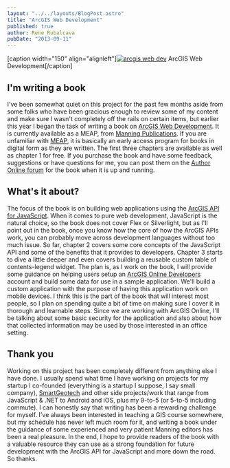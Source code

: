 ```yaml
---
layout: "../../layouts/BlogPost.astro"
title: "ArcGIS Web Development"
published: true
author: Rene Rubalcava
pubDate: "2013-09-11"
---
```


[caption width="150" align="alignleft"][![arcgis web dev](images/rubalcava_cover150.jpg)](http://www.manning.com/rubalcava/) ArcGIS Web Development[/caption]

## I'm writing a book

I've been somewhat quiet on this project for the past few months aside from some folks who have been gracious enough to review some of my content and make sure I wasn't completely off the rails on certain items, but earlier this year I began the task of writing a book on [ArcGIS Web Development](http://www.manning.com/rubalcava/). It is currently available as a MEAP, from [Manning Publications](http://www.manning.com/). If you are unfamiliar with [MEAP](http://www.manning.com/about/meap.html#meapfaq), it is basically an early access program for books in digital form as they are written. The first three chapters are available as well as chapter 1 for free. If you purchase the book and have some feedback, suggestions or have questions for me, you can post them on the [Author Online forum](http://www.manning-sandbox.com/forum.jspa?forumID=876) for the book when it is up and running.

## What's it about?

The focus of the book is on building web applications using the [ArcGIS API for JavaScript](https://developers.arcgis.com/en/javascript/). When it comes to pure web development, JavaScript is the natural choice, so the book does not cover Flex or Silverlight, but as I'll point out in the book, once you know how the core of how the ArcGIS APIs work, you can probably move across development languages without too much issue. So far, chapter 2 covers some core concepts of the JavaScript API and some of the benefits that it provides to developers. Chapter 3 starts to dive a little deeper and even covers building a reusable custom table of contents-legend widget. The plan is, as I work on the book, I will provide some guidance on helping users setup an [ArcGIS Online Developers](https://developers.arcgis.com/en/) account and build some data for use in a sample application. We'll build a custom application with the purpose of having this application work on mobile devices. I think this is the part of the book that will interest most people, so I plan on spending quite a bit of time on making sure I cover it in thorough and learnable steps. Since we are working with ArcGIS Online, I'll be talking about some basic security for the application and also about how that collected information may be used by those interested in an office setting.

## Thank you

Working on this project has been completely different from anything else I have done. I usually spend what time I have working on projects for my startup I co-founded (everything is a startup I suppose, I say small company), [SmartGeotech](http://www.smartgeotech.net/) and other side projects/work that range from JavaScript & .NET to Android and iOS, plus my 9-to-5 (or 5-to-5 including commute). I can honestly say that writing has been a rewarding challenge for myself. I've always been interested in teaching a GIS course somewhere, but my schedule has never left much room for it, and writing a book under the guidance of some experienced and very patient Manning editors has been a real pleasure. In the end, I hope to provide readers of the book with a valuable resource they can use as a strong foundation for future development with the ArcGIS API for JavaScript and more down the road. So thanks.
